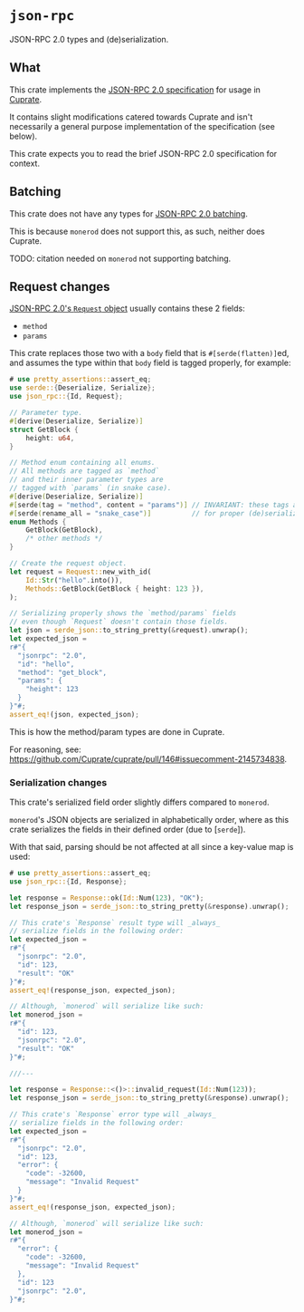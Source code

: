 # `json-rpc`
JSON-RPC 2.0 types and (de)serialization.

## What
This crate implements the [JSON-RPC 2.0 specification](https://www.jsonrpc.org/specification)
for usage in [Cuprate](https://github.com/Cuprate/cuprate).

It contains slight modifications catered towards Cuprate and isn't
necessarily a general purpose implementation of the specification
(see below).

This crate expects you to read the brief JSON-RPC 2.0 specification for context.

## Batching
This crate does not have any types for [JSON-RPC 2.0 batching](https://www.jsonrpc.org/specification#batch).

This is because `monerod` does not support this,
as such, neither does Cuprate.

TODO: citation needed on `monerod` not supporting batching.

## Request changes
[JSON-RPC 2.0's `Request` object](https://www.jsonrpc.org/specification#request_object) usually contains these 2 fields:
- `method`
- `params`

This crate replaces those two with a `body` field that is `#[serde(flatten)]`ed,
and assumes the type within that `body` field is tagged properly, for example:

```rust
# use pretty_assertions::assert_eq;
use serde::{Deserialize, Serialize};
use json_rpc::{Id, Request};

// Parameter type.
#[derive(Deserialize, Serialize)]
struct GetBlock {
    height: u64,
}

// Method enum containing all enums.
// All methods are tagged as `method`
// and their inner parameter types are
// tagged with `params` (in snake case).
#[derive(Deserialize, Serialize)]
#[serde(tag = "method", content = "params")] // INVARIANT: these tags are needed
#[serde(rename_all = "snake_case")]          // for proper (de)serialization.
enum Methods {
    GetBlock(GetBlock),
    /* other methods */
}

// Create the request object.
let request = Request::new_with_id(
    Id::Str("hello".into()),
    Methods::GetBlock(GetBlock { height: 123 }),
);

// Serializing properly shows the `method/params` fields
// even though `Request` doesn't contain those fields.
let json = serde_json::to_string_pretty(&request).unwrap();
let expected_json =
r#"{
  "jsonrpc": "2.0",
  "id": "hello",
  "method": "get_block",
  "params": {
    "height": 123
  }
}"#;
assert_eq!(json, expected_json);
```

This is how the method/param types are done in Cuprate.

For reasoning, see: <https://github.com/Cuprate/cuprate/pull/146#issuecomment-2145734838>.

### Serialization changes
This crate's serialized field order slightly differs compared to `monerod`.

`monerod`'s JSON objects are serialized in alphabetically order, where as this crate serializes the fields in their defined order (due to [`serde`]).

With that said, parsing should be not affected at all since a key-value map is used:
```rust
# use pretty_assertions::assert_eq;
use json_rpc::{Id, Response};

let response = Response::ok(Id::Num(123), "OK");
let response_json = serde_json::to_string_pretty(&response).unwrap();

// This crate's `Response` result type will _always_
// serialize fields in the following order:
let expected_json =
r#"{
  "jsonrpc": "2.0",
  "id": 123,
  "result": "OK"
}"#;
assert_eq!(response_json, expected_json);

// Although, `monerod` will serialize like such:
let monerod_json =
r#"{
  "id": 123,
  "jsonrpc": "2.0",
  "result": "OK"
}"#;

///---

let response = Response::<()>::invalid_request(Id::Num(123));
let response_json = serde_json::to_string_pretty(&response).unwrap();

// This crate's `Response` error type will _always_
// serialize fields in the following order:
let expected_json =
r#"{
  "jsonrpc": "2.0",
  "id": 123,
  "error": {
    "code": -32600,
    "message": "Invalid Request"
  }
}"#;
assert_eq!(response_json, expected_json);

// Although, `monerod` will serialize like such:
let monerod_json =
r#"{
  "error": {
    "code": -32600,
    "message": "Invalid Request"
  },
  "id": 123
  "jsonrpc": "2.0",
}"#;
```
